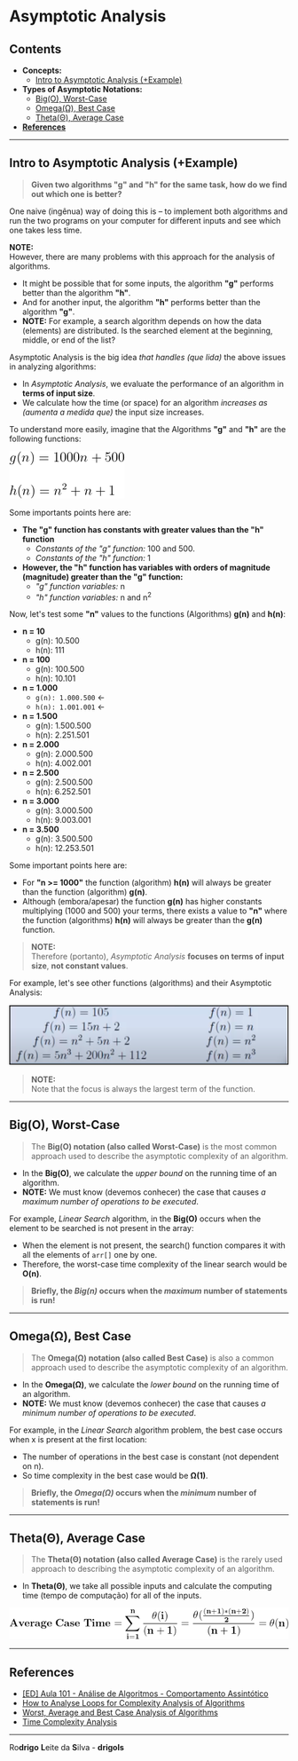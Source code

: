 # Asymptotic Analysis

## Contents

 - **Concepts:**
   - [Intro to Asymptotic Analysis (+Example)](#intro-to-aa)
 - **Types of Asymptotic Notations:**
   - [Big(O), Worst-Case](#big-o-notation)
   - [Omega(Ω), Best Case](#omega-notation)
   - [Theta(Θ), Average Case](#theta-notation)
 - [**References**](#ref)








































<!--- ( Concepts ) -->

---

<div id="intro-to-aa"></div>

## Intro to Asymptotic Analysis (+Example)

> **Given two algorithms "g" and "h" for the same task, how do we find out which one is better?**

One naive (ingênua) way of doing this is – to implement both algorithms and run the two programs on your computer for different inputs and see which one takes less time.

**NOTE:**  
However, there are many problems with this approach for the analysis of algorithms.

 - It might be possible that for some inputs, the algorithm **"g"** performs better than the algorithm **"h"**.
 - And for another input, the algorithm **"h"** performs better than the algorithm **"g"**.
 - **NOTE:** For example, a search algorithm depends on how the data (elements) are distributed. Is the searched element at the beginning, middle, or end of the list?

Asymptotic Analysis is the big idea *that handles (que lida)* the above issues in analyzing algorithms:

 - In *Asymptotic Analysis*, we evaluate the performance of an algorithm in **terms of input size**.
 - We calculate how the time (or space) for an algorithm *increases as (aumenta a medida que)* the input size increases.

To understand more easily, imagine that the Algorithms **"g"** and **"h"** are the following functions:

![image](images/asymptotic-analysis-01.png)  

Some importants points here are:

 - **The "g" function has constants with greater values than the "h" function**
   - *Constants of the "g" function:* 100 and 500.
   - *Constants of the "h" function:* 1
 - **However, the "h" function has variables with orders of magnitude (magnitude) greater than the "g" function:**
   - *"g" function variables:* n
   - *"h" function variables:* n and n<sup>2</sup>

Now, let's test some **"n"** values to the functions (Algorithms) **g(n)** and **h(n)**:

 - **n = 10**
   - g(n): 10.500
   - h(n): 111
 - **n = 100**
   - g(n): 100.500
   - h(n): 10.101
 - **n = 1.000**
   - `g(n): 1.000.500` ←
   - `h(n): 1.001.001` ←
 - **n = 1.500**
   - g(n): 1.500.500
   - h(n): 2.251.501
 - **n = 2.000**
   - g(n): 2.000.500
   - h(n): 4.002.001
 - **n = 2.500**
   - g(n): 2.500.500
   - h(n): 6.252.501
 - **n = 3.000**
   - g(n): 3.000.500
   - h(n): 9.003.001
 - **n = 3.500**
   - g(n): 3.500.500
   - h(n): 12.253.501

Some important points here are:

 - For **"n >= 1000"** the function (algorithm) **h(n)** will always be greater than the function (algorithm) **g(n)**.
 - Although (embora/apesar) the function **g(n)** has higher constants multiplying (1000 and 500) your terms, there exists a value to **"n"** where the function (algorithms) **h(n)** will always be greater than the **g(n)** function.

> **NOTE:**  
> Therefore (portanto), *Asymptotic Analysis* **focuses on terms of input size**, **not constant values**.

For example, let's see other functions (algorithms) and their Asymptotic Analysis:

![image](images/asymptotic-analysis-02.png)  

> **NOTE:**  
> Note that the focus is always the largest term of the function.








































<!--- ( Types of Asymptotic Notations ) -->

---

<div id="big-o-notation"></div>
 
## Big(O), Worst-Case

> The **Big(O) notation (also called Worst-Case)** is the most common approach used to describe the asymptotic complexity of an algorithm.

 - In the **Big(O)**, we calculate the *upper bound* on the running time of an algorithm.
 - **NOTE:** We must know (devemos conhecer) the case that causes *a maximum number of operations to be executed*.

For example, *Linear Search* algorithm, in the **Big(O)** occurs when the element to be searched is not present in the array:

 - When the element is not present, the search() function compares it with all the elements of `arr[]` one by one.
 - Therefore, the worst-case time complexity of the linear search would be **O(n)**.

> **Briefly, the *Big(n)* occurs when the *maximum* number of statements is run!**

---

<div id="omega-notation"></div>

## Omega(Ω), Best Case

> The **Omega(Ω) notation (also called Best Case)** is also a common approach used to describe the asymptotic complexity of an algorithm.

 - In the **Omega(Ω)**, we calculate the *lower bound* on the running time of an algorithm.
 - **NOTE:** We must know (devemos conhecer) the case that causes *a minimum number of operations to be executed*.

For example, in the *Linear Search* algorithm problem, the best case occurs when x is present at the first location:

 - The number of operations in the best case is constant (not dependent on n).
 - So time complexity in the best case would be **Ω(1)**.

> **Briefly, the *Omega(Ω)* occurs when the *minimum* number of statements is run!**

---

<div id="theta-notation"></div>

## Theta(Θ), Average Case

> The **Theta(Θ) notation (also called Average Case)** is the rarely used approach to describing the asymptotic complexity of an algorithm.

 - In **Theta(Θ)**, we take all possible inputs and calculate the computing time (tempo de computação) for all of the inputs.

![img](images/average-case-01.png)








































<!--- ( References ) -->

---

<div id="ref"></div>

## References

 - [[ED] Aula 101 - Análise de Algoritmos - Comportamento Assintótico](https://www.youtube.com/watch?v=SClFMUpBiaw&list=PL8iN9FQ7_jt6buW7SBD3yzjIp8NnJYrZl&index=3)
 - [How to Analyse Loops for Complexity Analysis of Algorithms](https://www.geeksforgeeks.org/analysis-of-algorithms-set-4-analysis-of-loops/)
 - [Worst, Average and Best Case Analysis of Algorithms](https://www.geeksforgeeks.org/worst-average-and-best-case-analysis-of-algorithms/)
 - [Time Complexity Analysis](https://log2base2.com/courses/time-complexity-analysis)

---

Ro**drigo** **L**eite da **S**ilva - **drigols**
